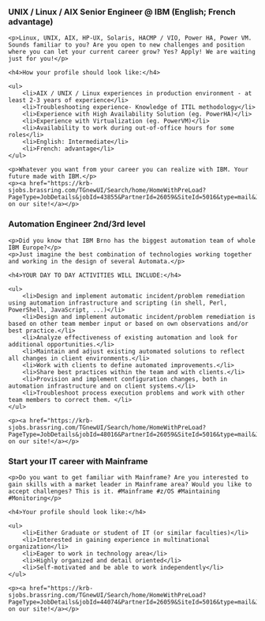<div class="col-md-4">
    <h3>UNIX / Linux / AIX Senior Engineer @ IBM (English; French advantage)</h3>

    <p>Linux, UNIX, AIX, HP-UX, Solaris, HACMP / VIO, Power HA, Power VM. Sounds familiar to you? Are you open to new challenges and position where you can let your current career grow? Yes? Apply! We are waiting just for you!</p>

    <h4>How your profile should look like:</h4>

    <ul>
        <li>AIX / UNIX / Linux experiences in production environment - at least 2-3 years of experience</li>
        <li>Troubleshooting experience- Knowledge of ITIL methodology</li>
        <li>Experience with High Availability Solution (eg. PowerHA)</li>
        <li>Experience with Virtualization (eg. PowerVM)</li>
        <li>Availability to work during out-of-office hours for some roles</li>
        <li>English: Intermediate</li>
        <li>French: advantage</li>
    </ul>

    <p>Whatever you want from your career you can realize with IBM. Your future made with IBM.</p>
    <p><a href="https://krb-sjobs.brassring.com/TGnewUI/Search/home/HomeWithPreLoad?PageType=JobDetails&jobId=43855&PartnerId=26059&SiteId=5016&type=mail&JobReqLang=1&recordstart=1&JobSiteId=5016&JobSiteInfo=43855_5016&gqid=110">Apply on our site!</a></p>
</div>
<div class="col-md-4">
    <h3>Automation Engineer 2nd/3rd level</h3>

    <p>Did you know that IBM Brno has the biggest automation team of whole IBM Europe?</p>
    <p>Just imagine the best combination of technologies working together and working in the design of several Automata.</p>

    <h4>YOUR DAY TO DAY ACTIVITIES WILL INCLUDE:</h4>

    <ul>
        <li>Design and implement automatic incident/problem remediation using automation infrastructure and scripting (in shell, Perl, PowerShell, JavaScript, ...)</li>
        <li>Design and implement automatic incident/problem remediation is based on other team member input or based on own observations and/or best practice.</li>
        <li>Analyze effectiveness of existing automation and look for additional opportunities.</li>
        <li>Maintain and adjust existing automated solutions to reflect all changes in client environments.</li>
        <li>Work with clients to define automated improvements.</li>
        <li>Share best practices within the team and with clients.</li>
        <li>Provision and implement configuration changes, both in automation infrastructure and on client systems.</li>
        <li>Troubleshoot process execution problems and work with other team members to correct them. </li>
    </ul>

    <p><a href="https://krb-sjobs.brassring.com/TGnewUI/Search/home/HomeWithPreLoad?PageType=JobDetails&jobId=48016&PartnerId=26059&SiteId=5016&type=mail&JobReqLang=1&recordstart=1&JobSiteId=5016&JobSiteInfo=48016_5016&gqid=114">Apply on our site!</a></p>
</div>
<div class="col-md-4">
    <h3>Start your IT career with Mainframe</h3>

    <p>Do you want to get familiar with Mainframe? Are you interested to gain skills with a market leader in Mainframe area? Would you like to accept challenges? This is it. #Mainframe #z/OS #Maintaining #Monitoring</p>

    <h4>Your profile should look like:</h4>

    <ul>
        <li>Either Graduate or student of IT (or similar faculties)</li>
        <li>Interested in gaining experience in multinational organization</li>
        <li>Eager to work in technology area</li>
        <li>Highly organized and detail oriented</li>
        <li>Self-motivated and be able to work independently</li>
    </ul>

    <p><a href="https://krb-sjobs.brassring.com/TGnewUI/Search/home/HomeWithPreLoad?PageType=JobDetails&jobId=44074&PartnerId=26059&SiteId=5016&type=mail&JobReqLang=1&recordstart=1&JobSiteId=5016&JobSiteInfo=44074_5016&gqid=110">Apply on our site!</a></p>
</div>